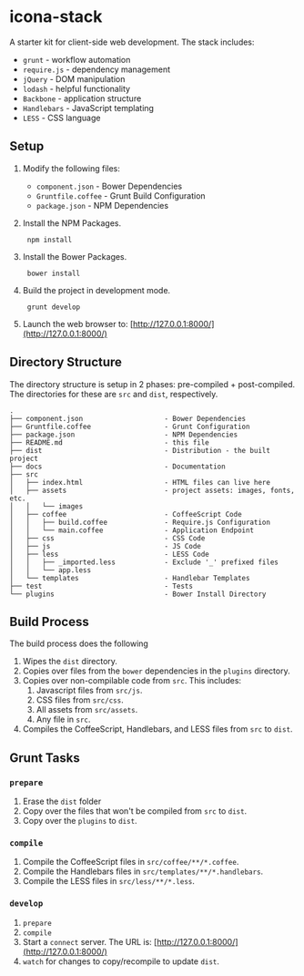 icona-stack
===========
A starter kit for client-side web development. The stack includes:

- `grunt` - workflow automation
- `require.js` - dependency management
- `jQuery` - DOM manipulation
- `lodash` - helpful functionality
- `Backbone` - application structure
- `Handlebars` - JavaScript templating
- `LESS` - CSS language


Setup
-----
1. Modify the following files:
	- `component.json` - Bower Dependencies
	- `Gruntfile.coffee` - Grunt Build Configuration
	- `package.json` - NPM Dependencies

2. Install the NPM Packages.

		npm install

3. Install the Bower Packages.

		bower install

4. Build the project in development mode.

		grunt develop

5. Launch the web browser to: [http://127.0.0.1:8000/](http://127.0.0.1:8000/)

Directory Structure
-------------------
The directory structure is setup in 2 phases: pre-compiled + post-compiled. The directories for these are `src` and `dist`, respectively.
	
	.
	├── component.json                    - Bower Dependencies
	├── Gruntfile.coffee                  - Grunt Configuration
	├── package.json                      - NPM Dependencies
	├── README.md                         - this file
	├── dist                              - Distribution - the built project
	├── docs                              - Documentation
	├── src
	│   ├── index.html                    - HTML files can live here
	│   ├── assets                        - project assets: images, fonts, etc.
	│   │   └── images
	│   ├── coffee                        - CoffeeScript Code
	│   │   ├── build.coffee              - Require.js Configuration
	│   │   └── main.coffee               - Application Endpoint
	│   ├── css                           - CSS Code
	│   ├── js                            - JS Code
	│   ├── less                          - LESS Code
	│   │   ├── _imported.less            - Exclude '_' prefixed files
	│   │   └── app.less
	│   └── templates                     - Handlebar Templates
	├── test                              - Tests
	└── plugins                           - Bower Install Directory
	
	
Build Process
-------------
The build process does the following

1. Wipes the `dist` directory.
2. Copies over files from the `bower` dependencies in the `plugins` directory.
3. Copies over non-compilable code from `src`. This includes:
	1. Javascript files from `src/js`.
	2. CSS files from `src/css`.
	3. All assets from `src/assets`.
	4. Any file in `src`.
4. Compiles the CoffeeScript, Handlebars, and LESS files from `src` to `dist`.


Grunt Tasks
-----------

### `prepare`
1. Erase the `dist` folder
2. Copy over the files that won't be compiled from `src` to `dist`.
3. Copy over the `plugins` to `dist`.

### `compile`
1. Compile the CoffeeScript files in `src/coffee/**/*.coffee`.
1. Compile the Handlebars files in `src/templates/**/*.handlebars`.
1. Compile the LESS files in `src/less/**/*.less`.

### `develop`
1. `prepare`
2. `compile`
3. Start a `connect` server. The URL is: [http://127.0.0.1:8000/](http://127.0.0.1:8000/)
4. `watch` for changes to copy/recompile to update `dist`.
